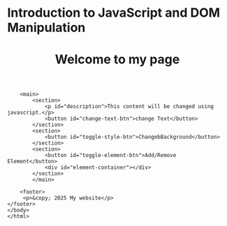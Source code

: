 # Introduction to JavaScript and DOM Manipulation

<!DOCTYPE html>
<html lang "en">
    <head>
        <meta charset="UTF-8" />
        <meta name="viewport" content="width-device,initial-scale=1.0" />
        <title>interactive webpage</title>
        <link rel="stylesheet" href="style.css" />
        <script src="script.js" defer></script>
    </head>
    <body>
        <header>
            <h1 id="main-title">Welcome to my page</h1>   
        </header>

        <main>
            <section>
                <p id="description">This content will be changed using  javascript.</p>
                <button id="change-text-btn">change Text</button>
            </section>
            <section>
                <button id="toggle-style-btn">ChangebBackground</button>
            </section>
            <section>
                <button id="toggle-element-btn">Add/Remove Element</button>
                <div id="element-container"></div>
            </section>
            </main>

        <footer>
         <p>&copy; 2025 My website</p>
    </footer>
    </body>
    </html>
